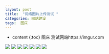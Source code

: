 ```yaml
---
layout: post
title:  "网络图片上传测试 "
categories: 网站建设
tags:  图床
---
```

* content
{:toc}
图床 测试网站https://imgur.com






![](https://imgur.com/ygxV0j1)
![](https://imgur.com/mszOv5Z)
![](https://imgur.com/Zhqgnuj)
![](https://imgur.com/mszOv5Z)
![](https://imgur.com/O9xaRsY)
![](https://imgur.com/sfkcncl)
![](https://imgur.com/CDnYuDz)
